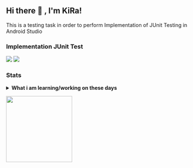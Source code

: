 ## Hi there 👋 , I'm KiRa!
This is a testing task in order to perform
Implementation of JUnit Testing in Android Studio

### Implementation JUnit Test
<p>
    <img src="https://img.shields.io/badge/OS-Kali%20Linux-blue?&logo=kali%20linux" />
    <img src="https://img.shields.io/badge/IDE-Android-Studio?logo=android%20studio" />
</p>

### Stats
<details>
 <summary><strong>What i am learning/working on these days</strong></summary>
    - 👯 I am looking to collaborate on an Ecommerce Project and Mobile Apps. </br>
    - 🤔 I am looking for help with a master of programming. hehehe... 😄</br>
    - 💬 Ask me about anything.</br>
    - 📫 How to reach me: <a href="m.ilham.v.28.07.2003@gmail.com.com"> Email me!</a> </br>
</details>

<p>
    <img src="https://github-readme-stats.vercel.app/api/top-langs/?username=KiRaRyuuKi&layout=compact" height=180 />
</p>

